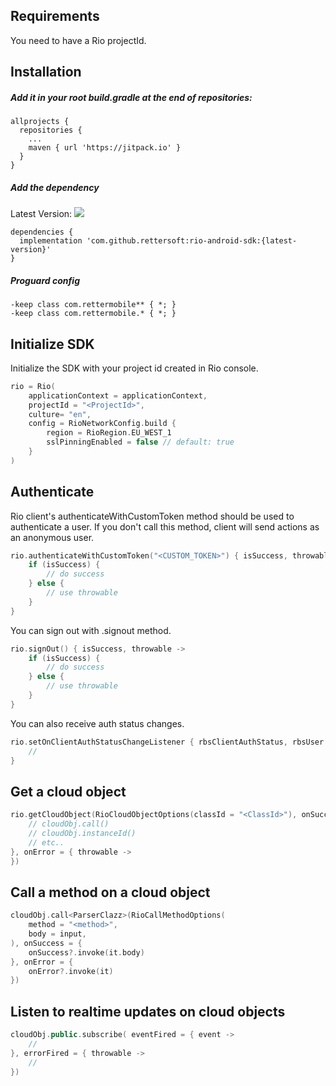 
## Requirements

You need to have a Rio projectId.

## Installation

##### Add it in your root build.gradle at the end of repositories:

```
allprojects {
  repositories {
  	...
  	maven { url 'https://jitpack.io' }
  }
}
```

##### Add the dependency

Latest Version: [![](https://jitpack.io/v/rettersoft/rio-android-sdk.svg)](https://jitpack.io/#rettersoft/rio-android-sdk)

```
dependencies {
  implementation 'com.github.rettersoft:rio-android-sdk:{latest-version}'
}
```

##### Proguard config

```
-keep class com.rettermobile** { *; }
-keep class com.rettermobile.* { *; }
```

## Initialize SDK

Initialize the SDK with your project id created in Rio console.

```kt
rio = Rio(
    applicationContext = applicationContext,
    projectId = "<ProjectId>",
    culture= "en",
    config = RioNetworkConfig.build {
        region = RioRegion.EU_WEST_1
        sslPinningEnabled = false // default: true
    }
)
```

## Authenticate

Rio client's authenticateWithCustomToken method should be used to authenticate a user. If you don't call this method, client will send actions as an anonymous user.

```kt
rio.authenticateWithCustomToken("<CUSTOM_TOKEN>") { isSuccess, throwable ->
    if (isSuccess) {
        // do success
    } else {
        // use throwable
    }
}
```

You can sign out with .signout method.

```kt
rio.signOut() { isSuccess, throwable ->
    if (isSuccess) {
        // do success
    } else {
        // use throwable
    }
}
```

You can also receive auth status changes.

```kt
rio.setOnClientAuthStatusChangeListener { rbsClientAuthStatus, rbsUser ->
    //
}
```

## Get a cloud object

```kt
rio.getCloudObject(RioCloudObjectOptions(classId = "<ClassId>"), onSuccess = { cloudObj ->
    // cloudObj.call()
    // cloudObj.instanceId()
    // etc..
}, onError = { throwable ->
})
```

## Call a method on a cloud object

```kt
cloudObj.call<ParserClazz>(RioCallMethodOptions(
    method = "<method>",
    body = input,
), onSuccess = {
    onSuccess?.invoke(it.body)
}, onError = {
    onError?.invoke(it)
})
```

## Listen to realtime updates on cloud objects

```kt
cloudObj.public.subscribe( eventFired = { event ->
    // 
}, errorFired = { throwable ->
    // 
})
```
